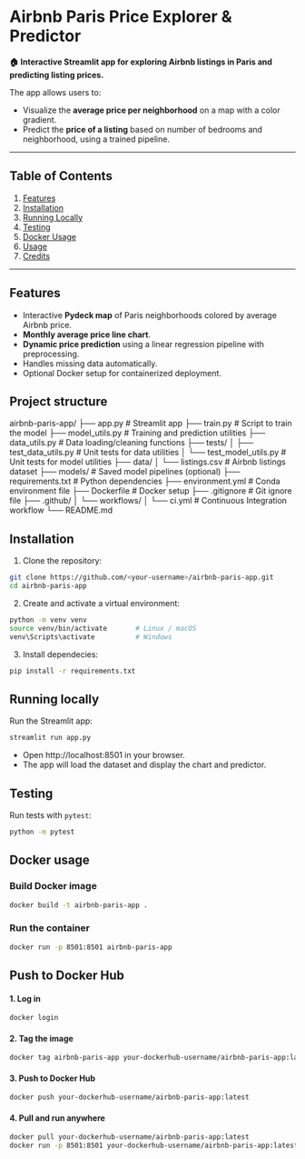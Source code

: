 # Airbnb Paris Price Explorer & Predictor

**🏠 Interactive Streamlit app for exploring Airbnb listings in Paris and predicting listing prices.**  

The app allows users to:

- Visualize the **average price per neighborhood** on a map with a color gradient.
- Predict the **price of a listing** based on number of bedrooms and neighborhood, using a trained pipeline.

---

## Table of Contents

1. [Features](#features)  
2. [Installation](#installation)  
3. [Running Locally](#running-locally)  
4. [Testing](#testing)  
5. [Docker Usage](#docker-usage)  
6. [Usage](#usage)  
7. [Credits](#credits)  

---

## Features

- Interactive **Pydeck map** of Paris neighborhoods colored by average Airbnb price.  
- **Monthly average price line chart**.  
- **Dynamic price prediction** using a linear regression pipeline with preprocessing.  
- Handles missing data automatically.  
- Optional Docker setup for containerized deployment.  

## Project structure 

airbnb-paris-app/
├── app.py                     # Streamlit app
├── train.py                   # Script to train the model
├── model_utils.py             # Training and prediction utilities
├── data_utils.py              # Data loading/cleaning functions
├── tests/
│   ├── test_data_utils.py     # Unit tests for data utilities
│   └── test_model_utils.py    # Unit tests for model utilities
├── data/
│   └── listings.csv           # Airbnb listings dataset
├── models/                    # Saved model pipelines (optional)
├── requirements.txt           # Python dependencies
├── environment.yml            # Conda environment file
├── Dockerfile                 # Docker setup
├── .gitignore                 # Git ignore file
├── .github/
│   └── workflows/
│       └── ci.yml             # Continuous Integration workflow
└── README.md

## Installation

1. Clone the repository:

```bash
git clone https://github.com/<your-username>/airbnb-paris-app.git
cd airbnb-paris-app
```

2. Create and activate a virtual environment:
```bash
python -m venv venv
source venv/bin/activate       # Linux / macOS
venv\Scripts\activate          # Windows
```
3. Install dependecies:
```bash
pip install -r requirements.txt
```

## Running locally
Run the Streamlit app:
```bash
streamlit run app.py
```

- Open http://localhost:8501 in your browser.
- The app will load the dataset and display the chart and predictor.

## Testing
Run tests with ```pytest```:
```bash
python -m pytest
```

## Docker usage
### Build Docker image
```bash
docker build -t airbnb-paris-app .
```

### Run the container
```bash
docker run -p 8501:8501 airbnb-paris-app
```

## Push to Docker Hub
#### 1. Log in
```bash
docker login
```
#### 2. Tag the image
```bash
docker tag airbnb-paris-app your-dockerhub-username/airbnb-paris-app:latest
```
#### 3. Push to Docker Hub
```bash
docker push your-dockerhub-username/airbnb-paris-app:latest
```
#### 4. Pull and run anywhere
```bash
docker pull your-dockerhub-username/airbnb-paris-app:latest  
docker run -p 8501:8501 your-dockerhub-username/airbnb-paris-app:latest
```
